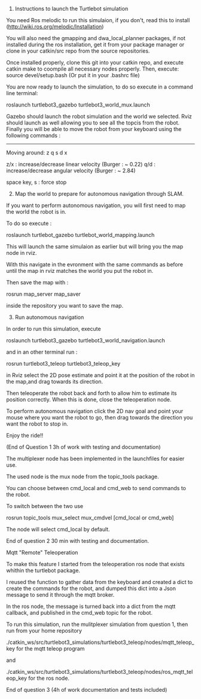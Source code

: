 1. Instructions to launch the Turtlebot simulation

You need Ros melodic to run this simulaion, if you don't, read this to install (http://wiki.ros.org/melodic/Installation)

You will also need the gmapping and dwa_local_planner packages, if not installed during the ros installation, get it from your package manager or clone in your catkin/src repo from the source repositories.


Once installed properly, clone this git into your catkin repo, and execute catkin make to coompile all necessary nodes properly.
Then, execute: source devel/setup.bash (Or put it in your .bashrc file)

You are now ready to launch the simulation, to do so execute in a command line terminal:

roslaunch turtlebot3_gazebo turtlebot3_world_mux.launch

Gazebo should launch the robot simulation and the world we selected.
Rviz should launch as well allowing you to see all the topcis from the robot.
Finally you will be able to move the robot from your keyboard using the following commands :

---------------------------
Moving around:
        z
   q    s    d
        x
        
z/x : increase/decrease linear velocity (Burger : ~ 0.22)
q/d : increase/decrease angular velocity (Burger : ~ 2.84)

space key, s : force stop

2. Map the world to prepare for autonomous navigation through SLAM.

If you want to perform autonomous navigation, you will first need to map the world the robot is in.

To do so execute : 

roslaunch turtlebot_gazebo turtlebot_world_mapping.launch

This will launch the same simulaion as earlier but will bring you the map node in rviz.

With this navigate in the evronment with the same commands as before until the map in rviz matches the world you put the robot in.

Then save the map with :

rosrun map_server map_saver 

inside the repository you want to save the map.

3. Run autonomous navigation

In order to run this simulation, execute

roslaunch turtlebot3_gazebo turtlebot3_world_navigation.launch

and in an other terminal run :

rosrun turtlebot3_teleop turtlebot3_teleop_key

in Rviz select the 2D pose estimate and point it at the position of the robot in the map,and drag towards its direction.

Then teleoperate the robot back and forth to allow him to estimate its position correctly. When this is done, close the teleoperation node.

To perform autonomous navigation click the 2D nav goal and point your mouse where you want the robot to go, then drag towards the direction you want the robot to stop in.

Enjoy the ride!!

(End of Question 1 3h of work with testing and documentation)


The multiplexer node has been implemented in the launchfiles for easier use.

The used node is the mux node from the topic_tools package.

You can choose between cmd_local and cmd_web to send commands to the robot.

To switch between the two use

rosrun topic_tools mux_select mux_cmdvel [cmd_local or cmd_web]

The node will select cmd_local by default.

End of question 2 30 min with testing and documentation.


Mqtt "Remote" Teleoperation

To make this feature I started from the teleoperation ros node that exists whithin the turtlebot package.

I reused the function to gather data from the keyboard and created a dict to create the commands for the robot, and dumped this dict into a Json message to send it through the mqtt broker.

In the ros node, the message is turned back into a dict from the mqtt callback, and published in the cmd_web topic for the robot.

To run this simulation, run the mulitplexer simulation from question 1, then run from your home repository

./catkin_ws/src/turtlebot3_simulations/turtlebot3_teleop/nodes/mqtt_teleop_key for the mqtt teleop program

and 

./catkin_ws/src/turtlebot3_simulations/turtlebot3_teleop/nodes/ros_mqtt_teleop_key for the ros node.

End of question 3 (4h of work documentation and tests included)
